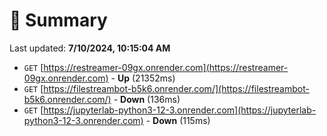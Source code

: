 # 📖 Summary
Last updated: **7/10/2024, 10:15:04 AM**

- `GET` [https://restreamer-09gx.onrender.com](https://restreamer-09gx.onrender.com) - **Up** (21352ms)
- `GET` [https://filestreambot-b5k6.onrender.com/](https://filestreambot-b5k6.onrender.com/) - **Down** (136ms)
- `GET` [https://jupyterlab-python3-12-3.onrender.com](https://jupyterlab-python3-12-3.onrender.com) - **Down** (115ms)
